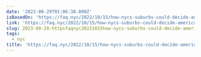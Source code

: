 ```yaml
---
date: '2023-08-29T01:06:30.000Z'
isBasedOn: 'https://faq.nyc/2022/10/15/how-nycs-suburbs-could-decide-americas-future/'
link: 'https://faq.nyc/2022/10/15/how-nycs-suburbs-could-decide-americas-future/'
slug: 2023-08-28-httpsfaqnyc20221015how-nycs-suburbs-could-decide-americas-future
tags:
  - nyc
title: 'https://faq.nyc/2022/10/15/how-nycs-suburbs-could-decide-americas-future/'
---
```


